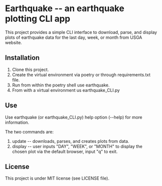 # Earthquake -- an earthquake plotting CLI app

This project provides a simple CLI interface to download, parse, and display
plots of earthquake data for the last day, week, or month from USGA website.

## Installation

1. Clone this project.
2. Create the virtual environment via poetry or through requirements.txt file.
3. Run from within the poetry shell use earthquake.
4. From with a virtual environment us earthquake_CLI.py

## Use

Use earthquake (or earthquake_CLI.py) help option (--help) for
more information.

The two commands are:
1. update -- downloads, parses, and creates plots from data.
2. display -- user inputs "DAY", "WEEK", or "MONTH" to display
   the chosen plot via the default browser, input "q" to exit.

## License

This project is under MIT license (see LICENSE file).
